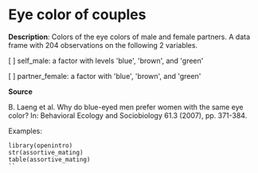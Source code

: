 # Eye color of couples

**Description**: Colors of the eye colors of male and female partners. A data frame with 204 observations on the following 2 variables.

[ ] self_male: a factor with levels 'blue', 'brown', and 'green'

[ ] partner_female: a factor with 'blue', 'brown', and 'green'

**Source**

B. Laeng et al. Why do blue-eyed men prefer women with the same eye color? In: Behavioral Ecology and Sociobiology 61.3 (2007), pp. 371-384.

Examples:

```{r}
library(openintro)
str(assortive_mating)
table(assortive_mating)
``
